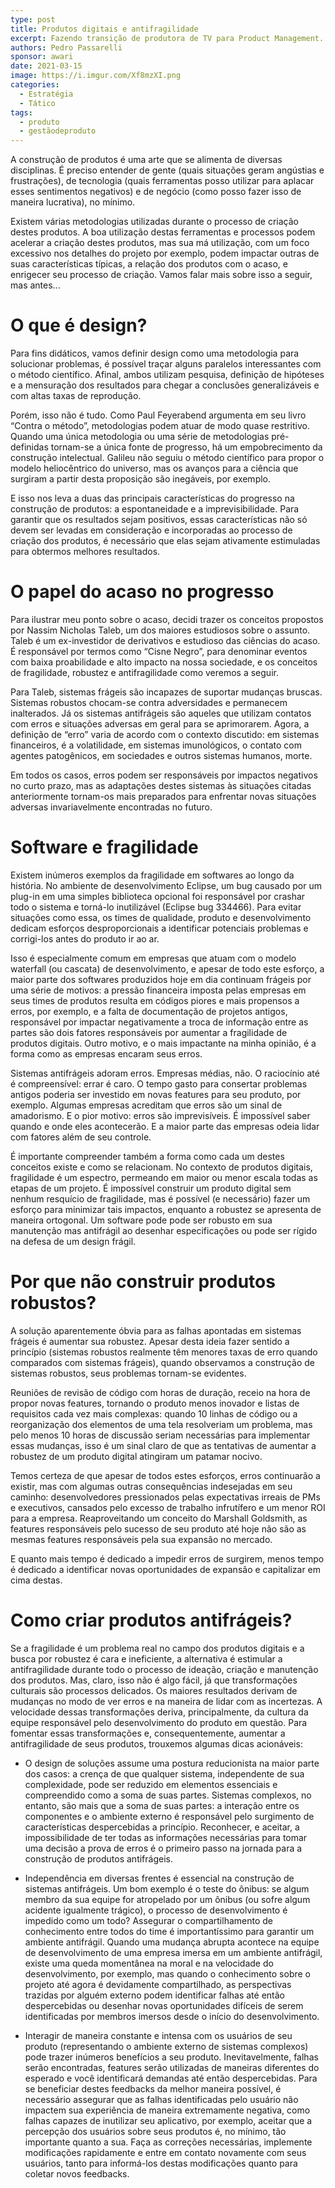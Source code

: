 ```yaml
---
type: post
title: Produtos digitais e antifragilidade
excerpt: Fazendo transição de produtora de TV para Product Management.
authors: Pedro Passarelli
sponsor: awari
date: 2021-03-15
image: https://i.imgur.com/Xf8mzXI.png
categories:
  - Estratégia
  - Tático
tags:
  - produto
  - gestãodeproduto
---
```


 
A construção de produtos é uma arte que se alimenta de diversas disciplinas. É preciso entender de gente (quais situações geram angústias e frustrações), de tecnologia (quais ferramentas posso utilizar para aplacar esses sentimentos negativos) e de negócio (como posso fazer isso de maneira lucrativa), no mínimo. 


Existem várias metodologias utilizadas durante o processo de criação destes produtos. A boa utilização destas ferramentas e processos podem acelerar a criação destes produtos, mas sua má utilização, com um foco excessivo nos detalhes do projeto por exemplo, podem impactar outras de suas características típicas, a relação dos produtos com o acaso, e enrigecer seu processo de criação. Vamos falar mais sobre isso a seguir, mas antes...

# O que é design?

Para fins didáticos, vamos definir design como uma metodologia para solucionar problemas, é possível traçar alguns paralelos interessantes com o método científico. Afinal, ambos utilizam pesquisa, definição de hipóteses e a mensuração dos resultados para chegar a conclusões generalizáveis e com altas taxas de reprodução.

Porém, isso não é tudo. Como Paul Feyerabend argumenta em seu livro “Contra o método”, metodologias podem atuar de modo quase restritivo. Quando uma única metodologia ou uma série de metodologias pré-definidas tornam-se a única fonte de progresso, há um empobrecimento da construção intelectual. Galileu não seguiu o método científico para propor o modelo heliocêntrico do universo, mas os avanços para a ciência que surgiram a partir desta proposição são inegáveis, por exemplo. 

E isso nos leva a duas das principais características do progresso na construção de produtos: a espontaneidade e a imprevisibilidade. Para garantir que os resultados sejam positivos, essas características não só devem ser levadas em consideração e incorporadas ao processo de criação dos produtos, é necessário que elas sejam ativamente estimuladas para obtermos melhores resultados.

# O papel do acaso no progresso

Para ilustrar meu ponto sobre o acaso, decidi trazer os conceitos propostos por Nassim Nicholas Taleb, um dos maiores estudiosos sobre o assunto. Taleb é um ex-investidor de derivativos e estudioso das ciências do acaso. É responsável por termos como “Cisne Negro”, para denominar eventos com baixa proabilidade e alto impacto na nossa sociedade, e os conceitos de fragilidade, robustez e antifragilidade como veremos a seguir. 

Para Taleb, sistemas frágeis são incapazes de suportar mudanças bruscas.
Sistemas robustos chocam-se contra adversidades e permanecem inalterados.
Já os sistemas antifrágeis são aqueles que utilizam contatos com erros e situações adversas em geral para se aprimorarem. Agora, a definição de “erro” varia de acordo com o contexto discutido: em sistemas financeiros, é a volatilidade, em sistemas imunológicos, o contato com agentes patogênicos, em sociedades e outros sistemas humanos, morte. 

Em todos os casos, erros podem ser responsáveis por impactos negativos no curto prazo, mas as adaptações destes sistemas às situações citadas anteriormente tornam-os mais preparados para enfrentar novas situações adversas invariavelmente encontradas no futuro.

 
# Software e fragilidade

Existem inúmeros exemplos da fragilidade em softwares ao longo da história. No ambiente de desenvolvimento Eclipse, um bug causado por um plug-in em uma simples biblioteca opcional foi responsável por crashar todo o sistema e torná-lo inutilizável (Eclipse bug 334466). Para evitar situações como essa, os times de qualidade, produto e desenvolvimento dedicam esforços desproporcionais a identificar potenciais problemas e corrigi-los antes do produto ir ao ar. 

Isso é especialmente comum em empresas que atuam com o modelo waterfall (ou cascata) de desenvolvimento, e apesar de todo este esforço, a maior parte dos softwares produzidos hoje em dia continuam frágeis por uma série de motivos: a pressão financeira imposta pelas empresas em seus times de produtos resulta em códigos piores e mais propensos a erros, por exemplo, e a falta de documentação de projetos antigos, responsável por impactar negativamente a troca de informação entre as partes são dois fatores responsáveis por aumentar a fragilidade de produtos digitais. Outro motivo, e o mais impactante na minha opinião, é a forma como as empresas encaram seus erros.

Sistemas antifrágeis adoram erros. Empresas médias, não. O raciocínio até é compreensível: errar é caro. O tempo gasto para consertar problemas antigos poderia ser investido em novas features para seu produto, por exemplo. Algumas empresas acreditam que erros são um sinal de amadorismo. E o pior motivo: erros são imprevisíveis. É impossível saber quando e onde eles acontecerão. E a maior parte  das empresas odeia lidar com fatores além de seu controle.

É importante compreender também a forma como cada um destes conceitos existe e como se relacionam. No contexto de produtos digitais, fragilidade é um espectro, permeando em maior ou menor escala todas as etapas de um projeto. É impossível construir um produto digital sem nenhum resquício de fragilidade, mas é possível (e necessário) fazer um esforço para minimizar tais impactos, enquanto a robustez se apresenta de maneira ortogonal. Um software pode pode ser robusto em sua manutenção mas antifrágil ao desenhar especificações ou pode ser rígido na defesa de um design frágil.

# Por que não construir produtos robustos?

A solução aparentemente óbvia para as falhas apontadas em sistemas frágeis é aumentar sua robustez. Apesar desta ideia fazer sentido a princípio (sistemas robustos realmente têm menores taxas de erro quando comparados com sistemas frágeis), quando observamos a construção de sistemas robustos, seus problemas tornam-se evidentes. 

Reuniões de revisão de código com horas de duração, receio na hora de propor novas features, tornando o produto menos inovador e listas de requisitos cada vez mais complexas: quando 10 linhas de código ou a reorganização dos elementos de uma tela resolveriam um problema, mas pelo menos 10 horas de discussão seriam necessárias para implementar essas mudanças, isso é um sinal claro de que as tentativas de aumentar a robustez de um produto digital atingiram um patamar nocivo.

Temos certeza de que apesar de todos estes esforços, erros continuarão a existir, mas com algumas outras consequências indesejadas em seu caminho: desenvolvedores pressionados pelas expectativas irreais de PMs e executivos, cansados pelo excesso de trabalho infrutífero e um menor ROI para a empresa. Reaproveitando um conceito do Marshall Goldsmith, as features responsáveis pelo sucesso de seu produto até hoje não são as mesmas features responsáveis pela sua expansão no mercado. 

E quanto mais tempo é dedicado a impedir erros de surgirem, menos tempo é dedicado a identificar novas oportunidades de expansão e capitalizar em cima destas.
 
# Como criar produtos antifrágeis?

Se a fragilidade é um problema real no campo dos produtos digitais e a busca por robustez é cara e ineficiente, a alternativa é estimular a antifragilidade durante todo o processo de ideação, criação e manutenção dos produtos. Mas, claro, isso não é algo fácil, já que transformações culturais são processos delicados. Os maiores resultados derivam de mudanças no modo de ver erros e na maneira de lidar com as incertezas. A velocidade dessas transformações deriva, principalmente, da cultura da equipe responsável pelo desenvolvimento do produto em questão. Para fomentar essas transformações e, consequentemente, aumentar a antifragilidade de seus produtos, trouxemos algumas dicas acionáveis:

* O design de soluções assume uma postura reducionista na maior parte dos casos: a crença de que qualquer sistema, independente de sua complexidade, pode ser reduzido em elementos essenciais e compreendido como a soma de suas partes. Sistemas complexos, no entanto, são mais que a soma de suas partes: a interação entre os componentes e o ambiente externo é responsável pelo surgimento de características despercebidas a princípio. Reconhecer, e aceitar, a impossibilidade de ter todas as informações necessárias para tomar uma decisão a prova de erros é o primeiro passo na jornada para a construção de produtos antifrágeis.

* Independência em diversas frentes é essencial na construção de sistemas antifrágeis. Um bom exemplo é o teste do ônibus: se algum membro da sua equipe for atropelado por um ônibus (ou sofre algum acidente igualmente trágico), o processo de desenvolvimento é impedido como um todo? Assegurar o compartilhamento de conhecimento entre todos do time é importantíssimo para garantir um ambiente antifrágil. Quando uma mudança abrupta acontece na equipe de desenvolvimento de uma empresa imersa em um ambiente antifrágil, existe uma queda momentânea na moral e na velocidade do desenvolvimento, por exemplo, mas quando o conhecimento sobre o projeto até agora é devidamente compartilhado, as perspectivas trazidas por alguém externo podem identificar falhas até então despercebidas ou desenhar novas oportunidades difíceis de serem identificadas por membros imersos desde o início do desenvolvimento.

* Interagir de maneira constante e intensa com os usuários de seu produto (representando o ambiente externo de sistemas complexos) pode trazer inúmeros benefícios a seu produto. Inevitavelmente, falhas serão encontradas, features serão utilizadas de maneiras diferentes do esperado e você identificará demandas até então despercebidas. Para se beneficiar destes feedbacks da melhor maneira possível, é necessário assegurar que as falhas identificadas pelo usuário não impactem sua experiência de maneira extremamente negativa, como falhas capazes de inutilizar seu aplicativo, por exemplo, aceitar que a percepção dos usuários sobre seus produtos é, no mínimo, tão importante quanto a sua. Faça as correções necessárias, implemente modificações rapidamente e entre em contato novamente com seus usuários, tanto para informá-los destas modificações quanto para coletar novos feedbacks.